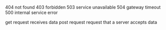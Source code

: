 404 not found
403 forbidden
503 service unavailable
504 gateway timeout
500 internal service error

get request receives data
post request request that a server accepts data